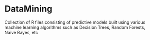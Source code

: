 # DataMining
Collection of R files consisting of predictive models built using various machine learning algorithms such as Decision Trees, Random Forests, Naive Bayes, etc
